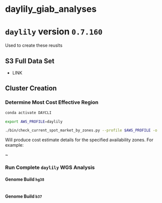 # daylily_giab_analyses

# `daylily` version `0.7.160`
Used to create these reuslts

## S3 Full Data Set
- LINK


## Cluster Creation

### Determine Most Cost Effective Region
```bash
conda activate DAYCLI

export AWS_PROFILE=daylily

./bin/check_current_spot_market_by_zones.py --profile $AWS_PROFILE -o ./day_clu_cost_predictions.tsv

```

Will produce cost estimate details for the specified availability zones. For example:

~[](docs/images/cost_predictions.png)


### Run Complete `daylily` WGS Analysis


#### Genome Build `hg38`

```bash

```


#### Genome Build `b37`

```bash

```
